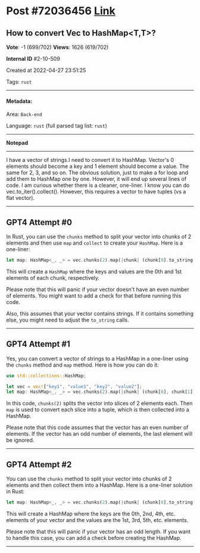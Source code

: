 
# Post \#72036456 [Link](https://stackoverflow.com/questions/72036456/)

## How to convert Vec<T> to HashMap<T,T>?

**Vote**: -1 (699/702) **Views**: 1626 (619/702) 

**Internal ID** \#2-10-509

Created at 2022-04-27 23:51:25

Tags: `rust`

----------

#### Metadata:

Area: `Back-end`

Language: `rust` (full parsed tag list: `rust`)

----------

**Notepad**


----------

I have a vector of strings.I need to convert it to HashMap.
Vector's 0 elements should become a key and 1 element should become a value. The same for 2, 3, and so on.
The obvious solution, just to make a for loop and add them to HashMap one by one. However, it will end up several lines of code. I am curious whether there is a cleaner, one-liner.
I know you can do vec.to_iter().collect(). However, this requires a vector to have tuples (vs a flat vector).


----------
        
## GPT4 Attempt \#0

In Rust, you can use the `chunks` method to split your vector into chunks of 2 elements and then use `map` and `collect` to create your `HashMap`. Here is a one-liner:

```rust
let map: HashMap<_, _> = vec.chunks(2).map(|chunk| (chunk[0].to_string(), chunk[1].to_string())).collect();
```

This will create a `HashMap` where the keys and values are the 0th and 1st elements of each chunk, respectively. 

Please note that this will panic if your vector doesn't have an even number of elements. You might want to add a check for that before running this code.

Also, this assumes that your vector contains strings. If it contains something else, you might need to adjust the `to_string` calls.

--------

## GPT4 Attempt \#1

Yes, you can convert a vector of strings to a HashMap in a one-liner using the `chunks` method and `map` method. Here is how you can do it:

```rust
use std::collections::HashMap;

let vec = vec!["key1", "value1", "key2", "value2"];
let map: HashMap<_, _> = vec.chunks(2).map(|chunk| (chunk[0], chunk[1])).collect();
```

In this code, `chunks(2)` splits the vector into slices of 2 elements each. Then `map` is used to convert each slice into a tuple, which is then collected into a HashMap.

Please note that this code assumes that the vector has an even number of elements. If the vector has an odd number of elements, the last element will be ignored.

--------

## GPT4 Attempt \#2

You can use the `chunks` method to split your vector into chunks of 2 elements and then collect them into a HashMap. Here is a one-liner solution in Rust:

```rust
let map: HashMap<_, _> = vec.chunks(2).map(|chunk| (chunk[0].to_string(), chunk[1].to_string())).collect();
```

This will create a HashMap where the keys are the 0th, 2nd, 4th, etc. elements of your vector and the values are the 1st, 3rd, 5th, etc. elements.

Please note that this will panic if your vector has an odd length. If you want to handle this case, you can add a check before creating the HashMap.

--------
